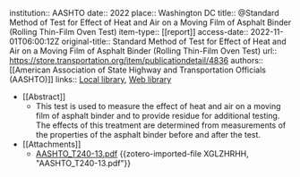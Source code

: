 institution:: AASHTO
date:: 2022
place:: Washington DC
title:: @Standard Method of Test for Effect of Heat and Air on a Moving Film of Asphalt Binder (Rolling Thin-Film Oven Test)
item-type:: [[report]]
access-date:: 2022-11-01T06:00:12Z
original-title:: Standard Method of Test for Effect of Heat and Air on a Moving Film of Asphalt Binder (Rolling Thin-Film Oven Test)
url:: https://store.transportation.org/item/publicationdetail/4836
authors:: [[American Association of State Highway and Transportation Officials (AASHTO)]]
links:: [Local library](zotero://select/library/items/EUHB5M9S), [Web library](https://www.zotero.org/users/9756735/items/EUHB5M9S)

- [[Abstract]]
	- This test is used to measure the effect of heat and air on a moving film of asphalt binder and to provide residue for additional testing. The effects of this treatment are determined from measurements of the properties of the asphalt binder before and after the test.
- [[Attachments]]
	- [AASHTO_T240-13.pdf](https://xn--80aktwdc.xn--p1ai/uploads/standards/AASHTO_T240-13.pdf) {{zotero-imported-file XGLZHRHH, "AASHTO_T240-13.pdf"}}